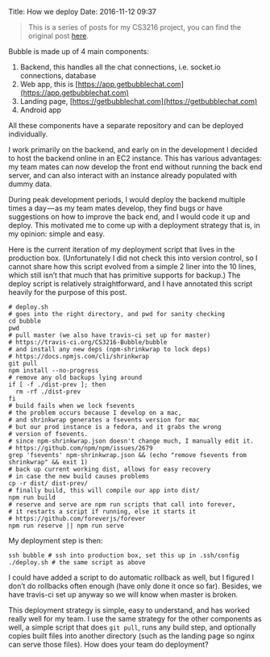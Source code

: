 Title: How we deploy
Date: 2016-11-12 09:37

> This is a series of posts for my CS3216 project, you can find the original post [here](https://medium.com/@ngzhian/how-we-deploy-4a43a2cb7f45#.wbq5pkezp).

Bubble is made up of 4 main components:

1. Backend, this handles all the chat connections, i.e. socket.io connections, database
2. Web app, this is [https://app.getbubblechat.com](https://app.getbubblechat.com)
3. Landing page, [https://getbubblechat.com](https://getbubblechat.com)
4. Android app

All these components have a separate repository and can be deployed individually.

I work primarily on the backend, and early on in the development I decided to host the backend online in an EC2 instance. This has various advantages: my team mates can now develop the front end without running the back end server, and can also interact with an instance already populated with dummy data.

During peak development periods, I would deploy the backend multiple times a day — as my team mates develop, they find bugs or have suggestions on how to improve the back end, and I would code it up and deploy. This motivated me to come up with a deployment strategy that is, in my opinion: simple and easy.

Here is the current iteration of my deployment script that lives in the production box. (Unfortunately I did not check this into version control, so I cannot share how this script evolved from a simple 2 liner into the 10 lines, which still isn’t that much that has primitive supports for backup.) The deploy script is relatively straightforward, and I have annotated this script heavily for the purpose of this post.

```
# deploy.sh
# goes into the right directory, and pwd for sanity checking
cd bubble
pwd
# pull master (we also have travis-ci set up for master)
# https://travis-ci.org/CS3216-Bubble/bubble
# and install any new deps (npm-shrinkwrap to lock deps)
# https://docs.npmjs.com/cli/shrinkwrap
git pull
npm install --no-progress
# remove any old backups lying around
if [ -f ./dist-prev ]; then
  rm -rf ./dist-prev
fi
# build fails when we lock fsevents
# the problem occurs because I develop on a mac,
# and shrinkwrap generates a fsevents version for mac
# but our prod instance is a fedora, and it grabs the wrong
# version of fsevents.
# since npm-shrinkwrap.json doesn't change much, I manually edit it.
# https://github.com/npm/npm/issues/2679
grep 'fsevents' npm-shrinkwrap.json && (echo "remove fsevents from shrinkwrap" && exit 1)
# back up current working dist, allows for easy recovery
# in case the new build causes problems
cp -r dist/ dist-prev/
# finally build, this will compile our app into dist/
npm run build
# reserve and serve are npm run scripts that call into forever,
# it restarts a script if running, else it starts it
# https://github.com/foreverjs/forever
npm run reserve || npm run serve
```

My deployment step is then:

```
ssh bubble # ssh into production box, set this up in .ssh/config
./deploy.sh # the same script as above
```

I could have added a script to do automatic rollback as well, but I figured I don’t do rollbacks often enough (have only done it once so far). Besides, we have travis-ci set up anyway so we will know when master is broken.

This deployment strategy is simple, easy to understand, and has worked really well for my team. I use the same strategy for the other components as well, a simple script that does `git pull`, runs any build step, and optionally copies built files into another directory (such as the landing page so nginx can serve those files). How does your team do deployment?
